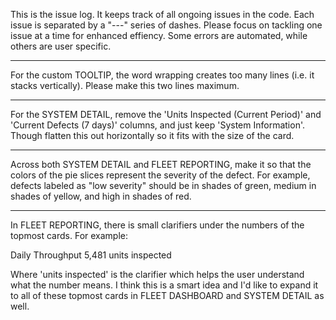 This is the issue log. It keeps track of all ongoing issues in the code. Each issue is separated by a "---" series of dashes. Please focus on tackling one issue at a time for enhanced effiency. Some errors are automated, while others are user specific.


---
For the custom TOOLTIP, the word wrapping creates too many lines (i.e. it stacks vertically). Please make this two lines maximum. 

---
For the SYSTEM DETAIL, remove the 'Units Inspected (Current Period)' and 'Current Defects (7 days)' columns, and just keep 'System Information'. Though flatten this out horizontally so it fits with the size of the card.

---

Across both SYSTEM DETAIL and FLEET REPORTING, make it so that the colors of the pie slices represent the severity of the defect. For example, defects labeled as "low severity" should be in shades of green, medium in shades of yellow, and high in shades of red. 

--- 

In FLEET REPORTING, there is small clarifiers under the numbers of the topmost cards. For example:

Daily Throughput
5,481
units inspected

Where 'units inspected' is the clarifier which helps the user understand what the number means. I think this is a smart idea and I'd like to expand it to all of these topmost cards in FLEET DASHBOARD and SYSTEM DETAIL as well. 